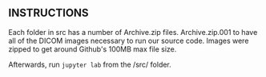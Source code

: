 ## INSTRUCTIONS

Each folder in src has a number of Archive.zip files. Archive.zip.001 to have all of the DICOM images necessary to run our source code.
Images were zipped to get around Github's 100MB max file size.

Afterwards, run ```jupyter lab``` from the /src/ folder.
